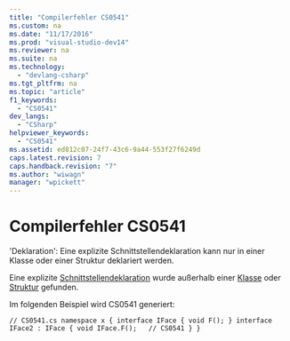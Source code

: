 ```yaml
---
title: "Compilerfehler CS0541"
ms.custom: na
ms.date: "11/17/2016"
ms.prod: "visual-studio-dev14"
ms.reviewer: na
ms.suite: na
ms.technology: 
  - "devlang-csharp"
ms.tgt_pltfrm: na
ms.topic: "article"
f1_keywords: 
  - "CS0541"
dev_langs: 
  - "CSharp"
helpviewer_keywords: 
  - "CS0541"
ms.assetid: ed812c07-24f7-43c6-9a44-553f27f6249d
caps.latest.revision: 7
caps.handback.revision: "7"
ms.author: "wiwagn"
manager: "wpickett"
---
```

# Compilerfehler CS0541
'Deklaration': Eine explizite Schnittstellendeklaration kann nur in einer Klasse oder einer Struktur deklariert werden.  
  
 Eine explizite [Schnittstellendeklaration](../Topic/interface%20\(C%23%20Reference\).md) wurde außerhalb einer [Klasse](../Topic/class%20\(C%23%20Reference\).md) oder [Struktur](../Topic/struct%20\(C%23%20Reference\).md) gefunden.  
  
 Im folgenden Beispiel wird CS0541 generiert:  
  
```  
// CS0541.cs namespace x { interface IFace { void F(); } interface IFace2 : IFace { void IFace.F();   // CS0541 } }  
```